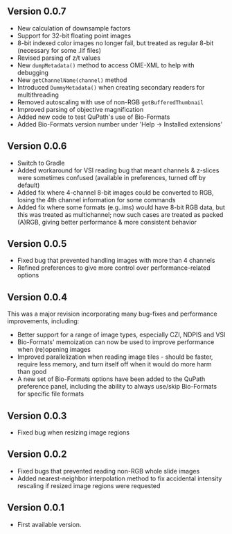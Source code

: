 ## Version 0.0.7

* New calculation of downsample factors
* Support for 32-bit floating point images
* 8-bit indexed color images no longer fail, but treated as regular 8-bit (necessary for some .lif files)
* Revised parsing of z/t values
* New `dumpMetadata()` method to access OME-XML to help with debugging
* New `getChannelName(channel)` method
* Introduced `DummyMetadata()` when creating secondary readers for multithreading
* Removed autoscaling with use of non-RGB `getBufferedThumbnail`
* Improved parsing of objective magnification
* Added new code to test QuPath's use of Bio-Formats
* Added Bio-Formats version number under 'Help &rarr; Installed extensions'

## Version 0.0.6

* Switch to Gradle
* Added workaround for VSI reading bug that meant channels & z-slices were sometimes confused (available in preferences, turned off by default)
* Added fix where 4-channel 8-bit images could be converted to RGB, losing the 4th channel information for some commands
* Added fix where some formats (e.g..ims) would have 8-bit RGB data, but this was treated as multichannel; now such cases are treated as packed (A)RGB, giving better performance & more consistent behavior


## Version 0.0.5

* Fixed bug that prevented handling images with more than 4 channels
* Refined preferences to give more control over performance-related options


## Version 0.0.4

This was a major revision incorporating many bug-fixes and performance improvements, including:
* Better support for a range of image types, especially CZI, NDPIS and VSI
* Bio-Formats' memoization can now be used to improve performance when (re)opening images
* Improved parallelization when reading image tiles - should be faster, require less memory, and turn itself off when it would do more harm than good
* A new set of Bio-Formats options have been added to the QuPath preference panel, including the ability to always use/skip Bio-Formats for specific file formats


## Version 0.0.3

* Fixed bug when resizing image regions


## Version 0.0.2

* Fixed bugs that prevented reading non-RGB whole slide images
* Added nearest-neighbor interpolation method to fix accidental intensity rescaling if resized image regions were requested


## Version 0.0.1

* First available version.
